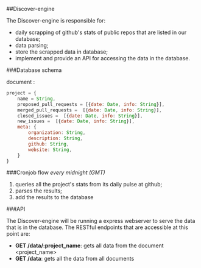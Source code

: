##Discover-engine

The Discover-engine is responsible for:
- daily scrapping of github's stats of public repos that are listed in our database;
- data parsing;
- store the scrapped data in database;
- implement and provide an API for accessing the data in the database.

###Database schema

document **<project>**:

```javascript
project = {
	name = String,
	proposed_pull_requests = [{date: Date, info: String}],
	merged_pull_requests =  [{date: Date, info: String}],
	closed_issues =  [{date: Date, info: String}],
	new_issues =  [{date: Date, info: String}],
	meta: {
		organization: String,
		description: String,
		github: String,
		website: String,
	}
} 
```

###Cronjob flow
*every midnight (GMT)*

1. queries all the project's stats from its daily pulse at github; 
2. parses the results;
3. add the results to the database


###API

The Discover-engine will be running a express webserver to serve the data that is in the database. The RESTful endpoints that are accessible at this point are:

- **GET /data/:project_name**: gets all data from the document <project_name>
- **GET /data**: gets all the data from all documents

